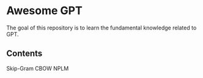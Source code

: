 # Awesome GPT

The goal of this repository is to learn the fundamental knowledge related to GPT.


## Contents

Skip-Gram
CBOW
NPLM